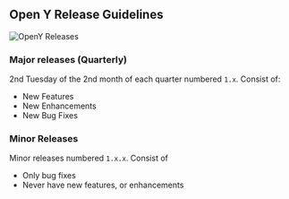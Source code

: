 ## Open Y Release Guidelines

![OpenY Releases](https://s8.postimg.cc/5vjl8pe7p/releases.png)

### Major releases (Quarterly)

2nd Tuesday of the 2nd month of each quarter numbered `1.x`. Consist of:

- New Features
- New Enhancements
- New Bug Fixes

### Minor Releases

Minor releases numbered `1.x.x`. Consist of

- Only bug fixes
- Never have new features, or enhancements
